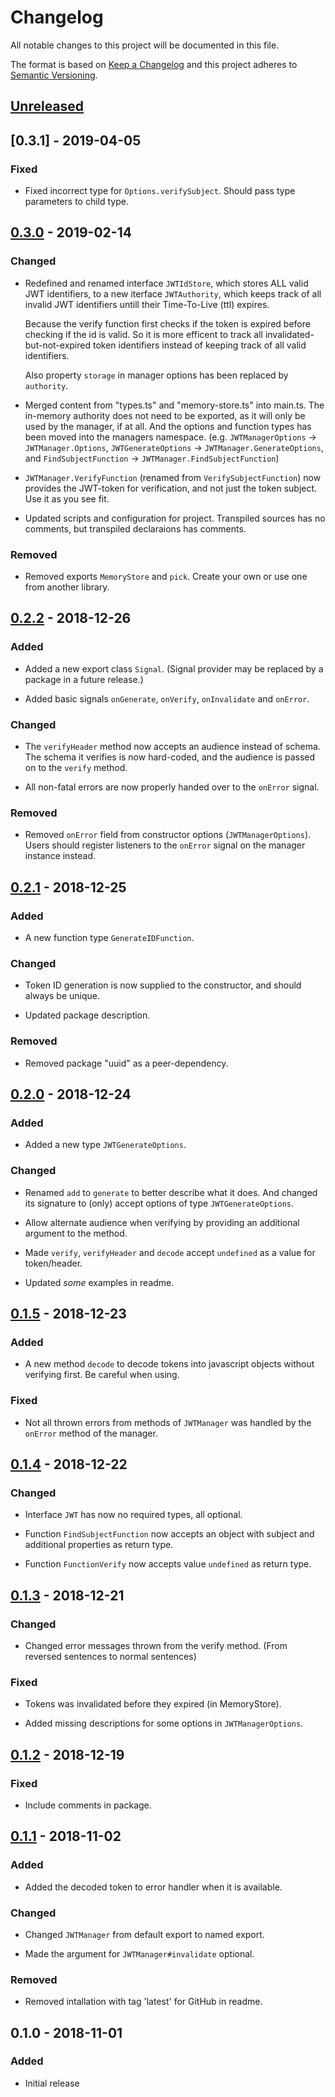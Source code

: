 # Changelog

All notable changes to this project will be documented in this file.

The format is based on [Keep a Changelog](http://keepachangelog.com/en/1.0.0/)
and this project adheres to [Semantic Versioning](http://semver.org/spec/v2.0.0.html).

## [Unreleased]

## [0.3.1] - 2019-04-05

### Fixed

- Fixed incorrect type for `Options.verifySubject`. Should pass type parameters
  to child type.

## [0.3.0] - 2019-02-14

### Changed

- Redefined and renamed interface `JWTIdStore`, which stores ALL valid JWT
  identifiers, to a new iterface `JWTAuthority`, which keeps track of all
  invalid JWT identifiers untill their Time-To-Live (ttl) expires.

  Because the verify function first checks if the token is expired before
  checking if the id is valid. So it is more efficent to track all
  invalidated-but-not-expired token identifiers instead of keeping track of all
  valid identifiers.

  Also property `storage` in manager options has been replaced by `authority`.

- Merged content from "types.ts" and "memory-store.ts" into main.ts. The
  in-memory authority does not need to be exported, as it will only be used by
  the manager, if at all. And the options and function types has been moved into
  the managers namespace.
  (e.g. `JWTManagerOptions` -> `JWTManager.Options`,
  `JWTGenerateOptions` -> `JWTManager.GenerateOptions`, and
  `FindSubjectFunction` -> `JWTManager.FindSubjectFunction`)

- `JWTManager.VerifyFunction` (renamed from `VerifySubjectFunction`) now
  provides the JWT-token for verification, and not just the token subject. Use
  it as you see fit.

- Updated scripts and configuration for project. Transpiled sources has no
  comments, but transpiled declaraions has comments.

### Removed

- Removed exports `MemoryStore` and `pick`. Create your own or use one from
  another library.

## [0.2.2] - 2018-12-26

### Added

- Added a new export class `Signal`.
  (Signal provider may be replaced by a package in a future release.)

- Added basic signals `onGenerate`, `onVerify`, `onInvalidate` and `onError`.

### Changed

- The `verifyHeader` method now accepts an audience instead of schema. The
  schema it verifies is now hard-coded, and the audience is passed on to the
  `verify` method.

- All non-fatal errors are now properly handed over to the `onError` signal.

### Removed

- Removed `onError` field from constructor options (`JWTManagerOptions`).
  Users should register listeners to the `onError` signal on the manager
  instance instead.

## [0.2.1] - 2018-12-25

### Added

- A new function type `GenerateIDFunction`.

### Changed

- Token ID generation is now supplied to the constructor, and should always
  be unique.

- Updated package description.

### Removed

- Removed package "uuid" as a peer-dependency.

## [0.2.0] - 2018-12-24

### Added

- Added a new type `JWTGenerateOptions`.

### Changed

- Renamed `add` to `generate` to better describe what it does. And changed its
  signature to (only) accept options of type `JWTGenerateOptions`.

- Allow alternate audience when verifying by providing an additional argument to
  the method.

- Made `verify`, `verifyHeader` and `decode` accept `undefined` as a value for
  token/header.

- Updated _some_ examples in readme.

## [0.1.5] - 2018-12-23

### Added

- A new method `decode` to decode tokens into javascript objects without
  verifying first. Be careful when using.

### Fixed

- Not all thrown errors from methods of `JWTManager` was handled by the
  `onError` method of the manager.

## [0.1.4] - 2018-12-22

### Changed

- Interface `JWT` has now no required types, all optional.

- Function `FindSubjectFunction` now accepts an object with subject and
  additional properties as return type.

- Function `FunctionVerify` now accepts value `undefined` as return type.

## [0.1.3] - 2018-12-21

### Changed

- Changed error messages thrown from the verify method. (From reversed sentences
  to normal sentences)

### Fixed

- Tokens was invalidated before they expired (in MemoryStore).

- Added missing descriptions for some options in `JWTManagerOptions`.

## [0.1.2] - 2018-12-19

### Fixed

- Include comments in package.

## [0.1.1] - 2018-11-02

### Added

- Added the decoded token to error handler when it is available.

### Changed

- Changed `JWTManager` from default export to named export.

- Made the argument for `JWTManager#invalidate` optional.

### Removed

- Removed intallation with tag 'latest' for GitHub in readme.

## 0.1.0 - 2018-11-01

### Added

- Initial release

[Unreleased]: https://github.com/revam/node-jwt-manager/compare/v0.3.0...HEAD
[0.3.0]: https://github.com/revam/node-jwt-manager/compare/v0.2.2...v0.3.0
[0.2.2]: https://github.com/revam/node-jwt-manager/compare/v0.2.1...v0.2.2
[0.2.1]: https://github.com/revam/node-jwt-manager/compare/v0.2.0...v0.2.1
[0.2.0]: https://github.com/revam/node-jwt-manager/compare/v0.1.5...v0.2.0
[0.1.5]: https://github.com/revam/node-jwt-manager/compare/v0.1.4...v0.1.5
[0.1.4]: https://github.com/revam/node-jwt-manager/compare/v0.1.3...v0.1.4
[0.1.3]: https://github.com/revam/node-jwt-manager/compare/v0.1.2...v0.1.3
[0.1.2]: https://github.com/revam/node-jwt-manager/compare/v0.1.1...v0.1.2
[0.1.1]: https://github.com/revam/node-jwt-manager/compare/v0.1.0...v0.1.1
